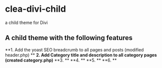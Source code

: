 # clea-divi-child
a child theme for Divi

## A child theme with the following features 
**1. Add the yoast SEO breadcrumb to all pages and posts (modified header.php) **
**2. Add Category title and description to all category pages (created category.php)**
**3. **
**4. **
**5. **
**6. **
